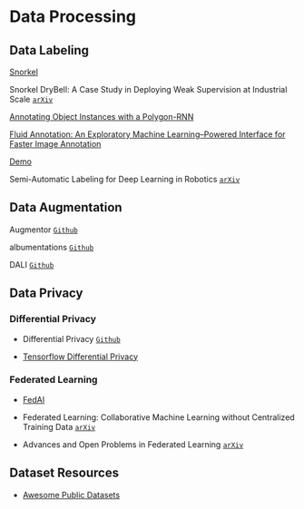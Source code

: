 # Data Processing

## Data Labeling

[Snorkel](https://www.snorkel.org/)

Snorkel DryBell: A Case Study in Deploying Weak Supervision at Industrial Scale [`arXiv`](https://arxiv.org/abs/1812.00417)

[Annotating Object Instances with a Polygon-RNN](http://www.cs.toronto.edu/polyrnn/poly_cvpr17/)

[Fluid Annotation: An Exploratory Machine Learning–Powered Interface for Faster Image Annotation](https://ai.googleblog.com/2018/10/fluid-annotation-exploratory-machine.html)

[Demo](https://fluidann.appspot.com/)

Semi-Automatic Labeling for Deep Learning in Robotics [`arXiv`](https://arxiv.org/abs/1908.01862)

## Data Augmentation

Augmentor [`Github`](https://github.com/mdbloice/Augmentor?utm_source=mybridge&utm_medium=blog&utm_campaign=read_more)

albumentations [`Github`](https://github.com/albumentations-team/albumentations)

DALI [`Github`](https://github.com/NVIDIA/DALI)

## Data Privacy

### Differential Privacy

* Differential Privacy [`Github`](https://github.com/google/differential-privacy)

* [Tensorflow Differential Privacy](https://medium.com/tensorflow/introducing-tensorflow-privacy-learning-with-differential-privacy-for-training-data-b143c5e801b6)

### Federated Learning

* [FedAI](https://www.fedai.org/)

* Federated Learning: Collaborative Machine Learning without Centralized Training Data [`arXiv`](https://ai.googleblog.com/2017/04/federated-learning-collaborative.html)

* Advances and Open Problems in Federated Learning [`arXiv`](https://arxiv.org/abs/1912.04977)

## Dataset Resources

* [Awesome Public Datasets](https://github.com/awesomedata/awesome-public-datasets)
